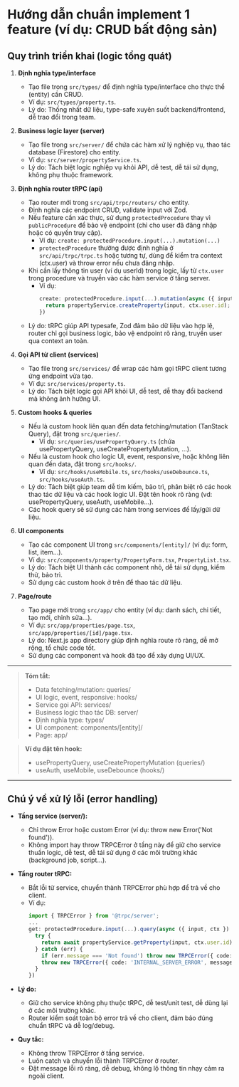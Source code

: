 # Hướng dẫn chuẩn implement 1 feature (ví dụ: CRUD bất động sản)

## Quy trình triển khai (logic tổng quát)

1. **Định nghĩa type/interface**
   - Tạo file trong `src/types/` để định nghĩa type/interface cho thực thể (entity) cần CRUD.
   - Ví dụ: `src/types/property.ts`.
   - Lý do: Thống nhất dữ liệu, type-safe xuyên suốt backend/frontend, dễ trao đổi trong team.

2. **Business logic layer (server)**
   - Tạo file trong `src/server/` để chứa các hàm xử lý nghiệp vụ, thao tác database (Firestore) cho entity.
   - Ví dụ: `src/server/propertyService.ts`.
   - Lý do: Tách biệt logic nghiệp vụ khỏi API, dễ test, dễ tái sử dụng, không phụ thuộc framework.

3. **Định nghĩa router tRPC (api)**
   - Tạo router mới trong `src/api/trpc/routers/` cho entity.
   - Định nghĩa các endpoint CRUD, validate input với Zod.
   - Nếu feature cần xác thực, sử dụng `protectedProcedure` thay vì `publicProcedure` để bảo vệ endpoint (chỉ cho user đã đăng nhập hoặc có quyền truy cập).
     - Ví dụ: `create: protectedProcedure.input(...).mutation(...)`
     - `protectedProcedure` thường được định nghĩa ở `src/api/trpc/trpc.ts` hoặc tương tự, dùng để kiểm tra context (ctx.user) và throw error nếu chưa đăng nhập.
   - Khi cần lấy thông tin user (ví dụ userId) trong logic, lấy từ `ctx.user` trong procedure và truyền vào các hàm service ở tầng server.
     - Ví dụ:
       ```ts
       create: protectedProcedure.input(...).mutation(async ({ input, ctx }) => {
         return propertyService.createProperty(input, ctx.user.id);
       })
       ```
   - Lý do: tRPC giúp API typesafe, Zod đảm bảo dữ liệu vào hợp lệ, router chỉ gọi business logic, bảo vệ endpoint rõ ràng, truyền user qua context an toàn.

4. **Gọi API từ client (services)**
   - Tạo file trong `src/services/` để wrap các hàm gọi tRPC client tương ứng endpoint vừa tạo.
   - Ví dụ: `src/services/property.ts`.
   - Lý do: Tách biệt logic gọi API khỏi UI, dễ test, dễ thay đổi backend mà không ảnh hưởng UI.

5. **Custom hooks & queries**
   - Nếu là custom hook liên quan đến data fetching/mutation (TanStack Query), đặt trong `src/queries/`.
     - Ví dụ: `src/queries/usePropertyQuery.ts` (chứa usePropertyQuery, useCreatePropertyMutation, ...).
   - Nếu là custom hook cho logic UI, event, responsive, hoặc không liên quan đến data, đặt trong `src/hooks/`.
     - Ví dụ: `src/hooks/useMobile.ts`, `src/hooks/useDebounce.ts`, `src/hooks/useAuth.ts`.
   - Lý do: Tách biệt giúp team dễ tìm kiếm, bảo trì, phân biệt rõ các hook thao tác dữ liệu và các hook logic UI. Đặt tên hook rõ ràng (vd: usePropertyQuery, useAuth, useMobile...).
   - Các hook query sẽ sử dụng các hàm trong services để lấy/gửi dữ liệu.

6. **UI components**
   - Tạo các component UI trong `src/components/[entity]/` (ví dụ: form, list, item...).
   - Ví dụ: `src/components/property/PropertyForm.tsx`, `PropertyList.tsx`.
   - Lý do: Tách biệt UI thành các component nhỏ, dễ tái sử dụng, kiểm thử, bảo trì.
   - Sử dụng các custom hook ở trên để thao tác dữ liệu.

7. **Page/route**
   - Tạo page mới trong `src/app/` cho entity (ví dụ: danh sách, chi tiết, tạo mới, chỉnh sửa...).
   - Ví dụ: `src/app/properties/page.tsx`, `src/app/properties/[id]/page.tsx`.
   - Lý do: Next.js app directory giúp định nghĩa route rõ ràng, dễ mở rộng, tổ chức code tốt.
   - Sử dụng các component và hook đã tạo để xây dựng UI/UX.

---

> **Tóm tắt:**
> - Data fetching/mutation: queries/
> - UI logic, event, responsive: hooks/
> - Service gọi API: services/
> - Business logic thao tác DB: server/
> - Định nghĩa type: types/
> - UI component: components/[entity]/
> - Page: app/

> **Ví dụ đặt tên hook:**
> - usePropertyQuery, useCreatePropertyMutation (queries/)
> - useAuth, useMobile, useDebounce (hooks/)

---

## Chú ý về xử lý lỗi (error handling)

- **Tầng service (server/):**
  - Chỉ throw Error hoặc custom Error (ví dụ: throw new Error('Not found')).
  - Không import hay throw TRPCError ở tầng này để giữ cho service thuần logic, dễ test, dễ tái sử dụng ở các môi trường khác (background job, script...).

- **Tầng router tRPC:**
  - Bắt lỗi từ service, chuyển thành TRPCError phù hợp để trả về cho client.
  - Ví dụ:
    ```ts
    import { TRPCError } from '@trpc/server';
    ...
    get: protectedProcedure.input(...).query(async ({ input, ctx }) => {
      try {
        return await propertyService.getProperty(input, ctx.user.id);
      } catch (err) {
        if (err.message === 'Not found') throw new TRPCError({ code: 'NOT_FOUND' });
        throw new TRPCError({ code: 'INTERNAL_SERVER_ERROR', message: err.message });
      }
    })
    ```

- **Lý do:**
  - Giữ cho service không phụ thuộc tRPC, dễ test/unit test, dễ dùng lại ở các môi trường khác.
  - Router kiểm soát toàn bộ error trả về cho client, đảm bảo đúng chuẩn tRPC và dễ log/debug.

- **Quy tắc:**
  - Không throw TRPCError ở tầng service.
  - Luôn catch và chuyển lỗi thành TRPCError ở router.
  - Đặt message lỗi rõ ràng, dễ debug, không lộ thông tin nhạy cảm ra ngoài client.

